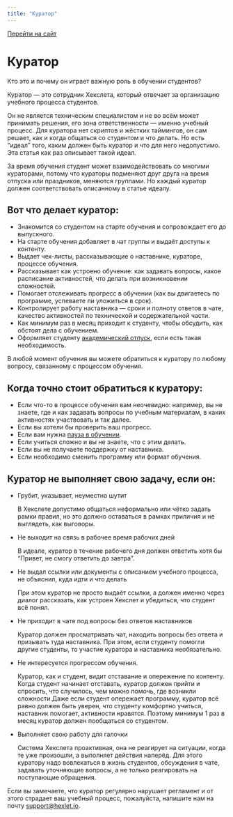 ```yaml
---
title: "Куратор"
---
```


[Перейти на сайт](https://ru.hexlet.io)


# Куратор

Кто это и почему он играет важную роль в обучении студентов?

Куратор — это сотрудник Хекслета, который отвечает за организацию учебного процесса студентов.

Он не является техническим специалистом и не во всём может принимать решения, его зона ответственности — именно учебный процесс. Для куратора нет скриптов и жёстких таймингов, он сам решает, как и когда общаться со студентом и что делать. Но есть “идеал” того, каким должен быть куратор и что для него недопустимо. Эта статья как раз описывает такой идеал.

За время обучения студент может взаимодействовать со многими кураторами, потому что кураторы подменяют друг друга на время отпуска или праздников, меняются группами. Но каждый куратор должен соответствовать описанному в статье идеалу.

## Вот что делает куратор:

* Знакомится со студентом на старте обучения и сопровождает его до выпускного.
* На старте обучения добавляет в чат группы и выдаёт доступы к контенту.
* Выдает чек-листы, рассказывающие о наставнике, кураторе, процессе обучения.
* Рассказывает как устроено обучение: как задавать вопросы, какое расписание активностей, что делать при возникновении сложностей.
* Помогает отслеживать прогресс в обучении (как вы двигаетесь по программе, успеваете ли уложиться в срок).
* Контролирует работу наставника — сроки и полноту ответов в чате, качество активностей по технической и содержательной части.
* Как минимум раз в месяц приходит к студенту, чтобы обсудить, как обстоят дела с обучением.
* Оформляет студенту [академический отпуск](https://help.hexlet.io/article/20523), если есть такая необходимость.

В любой момент обучения вы можете обратиться к куратору по любому вопросу, связанному с процессом обучения.

## Когда точно стоит обратиться к куратору:

* Если что-то в процессе обучения вам неочевидно: например, вы не знаете, где и как задавать вопросы по учебным материалам, в каких активностях участвовать и так далее.
* Если вы хотели бы проверить ваш прогресс.
* Если вам нужна [пауза в обучении](https://help.hexlet.io/article/20523).
* Если учиться сложно и вы не знаете, что с этим делать.
* Если вы не получаете поддержку от наставника.
* Если необходимо сменить программу или формат обучения.

## Куратор не выполняет свою задачу, если он:

* Грубит, указывает, неуместно шутит

  В Хекслете допустимо общаться неформально или чётко задать рамки правил, но это должно оставаться в рамках приличия и не выглядеть, как выговоры.
* Не выходит на связь в рабочее время рабочих дней

  В идеале, куратор в течение рабочего дня должен ответить хотя бы “Привет, не смогу ответить до завтра”.
* Не выдал ссылки или документы с описанием учебного процесса, не объяснил, куда идти и что делать

  При этом куратор не просто выдаёт ссылки, а должен именно через диалог рассказать, как устроен Хекслет и убедиться, что студент всё понял.
* Не приходит в чате под вопросы без ответов наставников

  Куратор должен просматривать чат, находить вопросы без ответа и призывать туда наставника. При этом, если студенту помогли другие студенты, то участие куратора и наставника необязательно.
* Не интересуется прогрессом обучения.

  Куратор, как и студент, видит отставание и опережение по контенту. Когда студент начинает отставать, куратор должен прийти и спросить, что случилось, чем можно помочь, где возникли сложности.Даже если студент опережает программу, куратор всё равно должен быть уверен, что студенту комфортно учиться, наставник помогает, активности нравятся. Поэтому минимум 1 раз в месяц куратор должен пообщаться со студентом.
* Выполняет свою работу для галочки

  Система Хекслета проактивная, она не реагирует на ситуации, когда те уже произошли, а выполняет действия наперёд. Для этого куратору надо вовлекаться в жизнь студентов, обсуждения в чате, задавать уточняющие вопросы, а не только реагировать на поступающие обращения.

Если вы замечаете, что куратор регулярно нарушает регламент и от этого страдает ваш учебный процесс, пожалуйста, напишите нам на почту support@hexlet.io.
